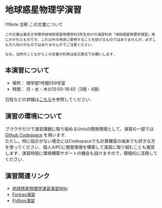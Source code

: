 # 地球惑星物理学演習

!!!Note 注釈
    この文書について

    この文書は東京大学理学部地球惑星物理学科3年生向けの演習科目「地球惑星物理学演習」用にかかれたものです．これ以外の用途に使用することを妨げるものではありませんが，必ずしも万人向けのものではありませんのでご注意ください．

    なお，当然のことながらこの文書の利用は自己責任でお願いします．


## 本演習について
- 場所： 理学部1号館559号室
- 時間： 月・水・木の13:00-16:40（3限・4限）

日程などの詳細は[こちら](https://drive.google.com/file/d/1AHzJqs78EF9gW-JgOSva7Y08k-ffuYwM/view?usp=share_link)を参照してください．

## 演習の環境について
ブラウザだけで演習課題に取り組めるUnixの開発環境として，演習の一部では [Github Codespace](https://github.com/chibutsu-utokyo/ubuntu-22.04) を用います．  
ただし，特に指示がない場合にはCodespaceでも計算機室の端末でも好きな方を使ってください．個人のPCに開発環境を構築して演習に取り組むことも推奨します．演習時間に環境構築サポートの機会も設けますので，積極的に活用してください．

## 演習関連リンク
- [地球惑星物理学演習演習Wiki](https://github.com/chibutsu-utokyo/chibutsu-utokyo.github.io/wiki)
- [Fortran演習](https://amanotk.github.io/fortran-resume-public/)
- [Python演習](https://amanotk.github.io/python-resume-public/)
